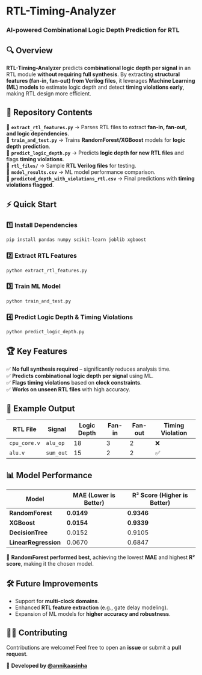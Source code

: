 # RTL-Timing-Analyzer   
### AI-powered Combinational Logic Depth Prediction for RTL  

## 🔍 Overview  
**RTL-Timing-Analyzer** predicts **combinational logic depth per signal** in an RTL module **without requiring full synthesis**. By extracting **structural features (fan-in, fan-out) from Verilog files**, it leverages **Machine Learning (ML) models** to estimate logic depth and detect **timing violations early**, making RTL design more efficient.  

## 📂 Repository Contents  
📌 **`extract_rtl_features.py`** → Parses RTL files to extract **fan-in, fan-out, and logic dependencies**.  
📌 **`train_and_test.py`** → Trains **RandomForest/XGBoost** models for **logic depth prediction**.  
📌 **`predict_logic_depth.py`** → Predicts **logic depth for new RTL files** and flags **timing violations**.  
📌 **`rtl_files/`** → Sample **RTL Verilog files** for testing.  
📌 **`model_results.csv`** → ML model performance comparison.  
📌 **`predicted_depth_with_violations_rtl.csv`** → Final predictions with **timing violations flagged**.  

## ⚡ Quick Start  

### 1️⃣ Install Dependencies  
```bash
pip install pandas numpy scikit-learn joblib xgboost
```

### 2️⃣ Extract RTL Features  
```bash
python extract_rtl_features.py
```

### 3️⃣ Train ML Model  
```bash
python train_and_test.py
```

### 4️⃣ Predict Logic Depth & Timing Violations  
```bash
python predict_logic_depth.py
```

## 🏆 Key Features  
✅ **No full synthesis required** – significantly reduces analysis time.  
✅ **Predicts combinational logic depth per signal** using ML.  
✅ **Flags timing violations** based on **clock constraints**.  
✅ **Works on unseen RTL files** with high accuracy.  

## 📌 Example Output  
| RTL File  | Signal  | Logic Depth | Fan-in | Fan-out | Timing Violation |
|-----------|--------|------------|--------|--------|------------------|
| `cpu_core.v` | `alu_op` | 18 | 3 | 2 | ❌ |
| `alu.v` | `sum_out` | 15 | 2 | 2 | ✅ |

## 📊 Model Performance  
| **Model**        | **MAE (Lower is Better)** | **R² Score (Higher is Better)** |
|-----------------|--------------------------|-------------|
| **RandomForest** | **0.0149**                | **0.9346**  |
| **XGBoost**     | **0.0154**                | **0.9339**  |
| **DecisionTree** | 0.0152                    | 0.9105      |
| **LinearRegression** | 0.0670               | 0.6847      |

🎯 **RandomForest performed best**, achieving the lowest **MAE** and highest **R² score**, making it the chosen model.  

## 🛠️ Future Improvements  
- Support for **multi-clock domains**.  
- Enhanced **RTL feature extraction** (e.g., gate delay modeling).  
- Expansion of ML models for **higher accuracy and robustness**.  

## 👨‍💻 Contributing  
Contributions are welcome! Feel free to open an **issue** or submit a **pull request**.  


🚀 **Developed by [@annikaasinha](https://github.com/annikaasinha/)**  
```

